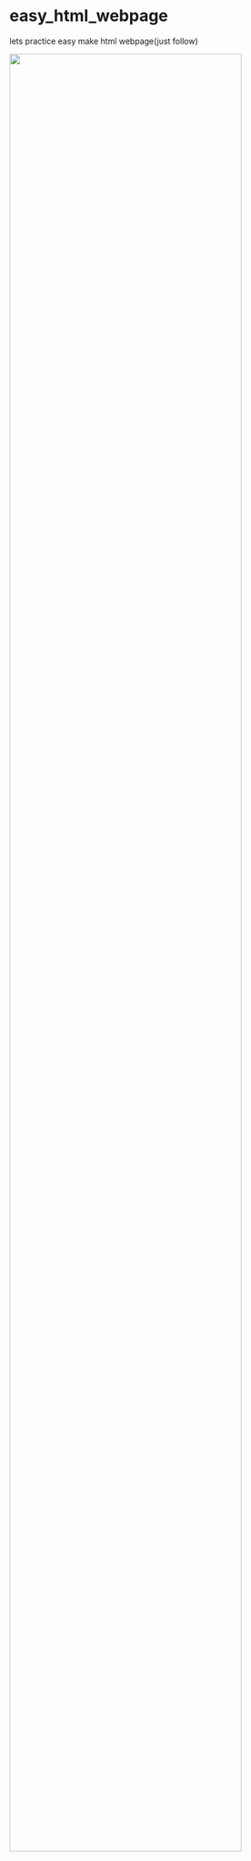 # easy_html_webpage
lets practice easy make html webpage(just follow)

<img src="https://github.com/wjsxkxk1/easy_html_webpage/blob/master/makehompage/08direct_chage.jpg?raw=true" width="90%"></img>
